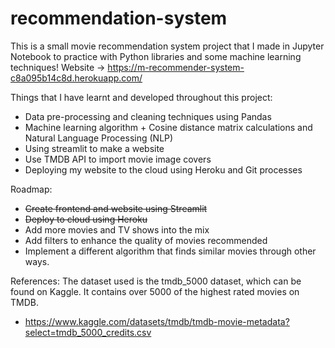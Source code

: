 # recommendation-system
This is a small movie recommendation system project that I made in Jupyter Notebook to practice with Python libraries and some machine learning techniques!
Website -> https://m-recommender-system-c8a095b14c8d.herokuapp.com/

Things that I have learnt and developed throughout this project:
- Data pre-processing and cleaning techniques using Pandas 
- Machine learning algorithm + Cosine distance matrix calculations and Natural Language Processing (NLP)
- Using streamlit to make a website
- Use TMDB API to import movie image covers
- Deploying my website to the cloud using Heroku and Git processes

Roadmap:
- ~~Create frontend and website using Streamlit~~
- ~~Deploy to cloud using Heroku~~
- Add more movies and TV shows into the mix
- Add filters to enhance the quality of movies recommended
- Implement a different algorithm that finds similar movies through other ways. 

References: 
The dataset used is the tmdb_5000 dataset, which can be found on Kaggle. It contains over 5000 of the highest rated movies on TMDB. 
- https://www.kaggle.com/datasets/tmdb/tmdb-movie-metadata?select=tmdb_5000_credits.csv

  

